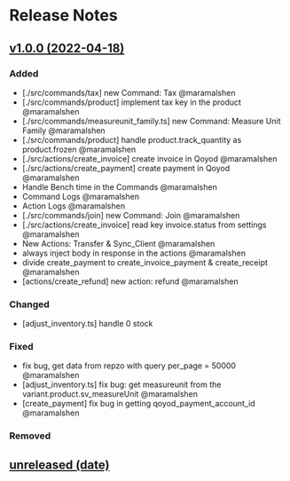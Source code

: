 # Release Notes

## [v1.0.0 (2022-04-18)](https://github.com/Repzo/repzo-qoyod.git)

### Added

- [./src/commands/tax] new Command: Tax @maramalshen
- [./src/commands/product] implement tax key in the product @maramalshen
- [./src/commands/measureunit_family.ts] new Command: Measure Unit Family @maramalshen
- [./src/commands/product] handle product.track_quantity as product.frozen @maramalshen
- [./src/actions/create_invoice] create invoice in Qoyod @maramalshen
- [./src/actions/create_payment] create payment in Qoyod @maramalshen
- Handle Bench time in the Commands @maramalshen
- Command Logs @maramalshen
- Action Logs @maramalshen
- [./src/commands/join] new Command: Join @maramalshen
- [./src/actions/create_invoice] read key invoice.status from settings @maramalshen
- New Actions: Transfer & Sync_Client @maramalshen
- always inject body in response in the actions @maramalshen
- divide create_payment to create_invoice_payment & create_receipt @maramalshen
- [actions/create_refund] new action: refund @maramalshen

### Changed

- [adjust_inventory.ts] handle 0 stock

### Fixed

- fix bug, get data from repzo with query per_page = 50000 @maramalshen
- [adjust_inventory.ts] fix bug: get measureunit from the variant.product.sv_measureUnit @maramalshen
- [create_payment] fix bug in getting qoyod_payment_account_id @maramalshen

### Removed

## [unreleased (date)](path)
